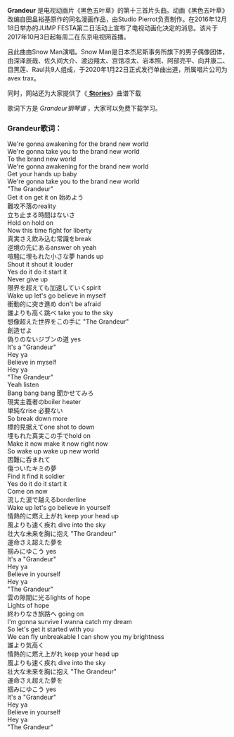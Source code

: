 

**Grandeur** 是电视动画片《黑色五叶草》的第十三首片头曲。动画《黑色五叶草》改编自田畠裕基原作的同名漫画作品，由Studio
Pierrot负责制作。在2016年12月18日举办的JUMP
FESTA第二日活动上宣布了电视动画化决定的消息。该片于2017年10月3日起每周二在东京电视网首播。

且此曲由Snow Man演唱。Snow
Man是日本杰尼斯事务所旗下的男子偶像团体，由深泽辰哉、佐久间大介、渡边翔太、宫馆凉太、岩本照、阿部亮平、向井康二、目黑莲、Raul共9人组成，于2020年1月22日正式发行单曲出道，所属唱片公司为avex
trax。

同时，网站还为大家提供了《[ **Stories**](Music-11488-Stories-黑色五叶草OP11.html "Stories")》曲谱下载

歌词下方是 _Grandeur钢琴谱_ ，大家可以免费下载学习。

### Grandeur歌词：

We're gonna awakening for the brand new world  
We're gonna take you to the brand new world  
To the brand new world  
We're gonna awakening for the brand new world  
Get your hands up baby  
We're gonna take you to the brand new world  
"The Grandeur"  
Get it on get it on 始めよう  
難攻不落のreality  
立ち止まる時間はないさ  
Hold on hold on  
Now this time fight for liberty  
真実さえ飲み込む常識をbreak  
逆境の先にあるanswer oh yeah  
喧騒に埋もれた小さな夢 hands up  
Shout it shout it louder  
Yes do it do it start it  
Never give up  
限界を超えても加速していくspirit  
Wake up let's go believe in myself  
衝動的に突き進め don't be afraid  
誰よりも高く跳べ take you to the sky  
想像超えた世界をこの手に "The Grandeur"  
創造せよ  
偽りのないジブンの道 yes  
It's a "Grandeur"  
Hey ya  
Believe in myself  
Hey ya  
"The Grandeur"  
Yeah listen  
Bang bang bang 聞かせてみろ  
現実主義者のboiler heater  
単純なrise 必要ない  
So break down more  
標的見据えてone shot to down  
埋もれた真実この手でhold on  
Make it now make it now right now  
So wake up wake up new world  
困難に呑まれて  
傷ついたキミの夢  
Find it find it soldier  
Yes do it do it start it  
Come on now  
流した涙で越えるborderline  
Wake up let's go believe in yourself  
情熱的に燃え上がれ keep your head up  
風よりも速く疾れ dive into the sky  
壮大な未来を胸に抱え "The Grandeur"  
運命さえ超えた夢を  
掴みにゆこう yes  
It's a "Grandeur"  
Hey ya  
Believe in yourself  
Hey ya  
"The Grandeur"  
雲の隙間に光るlights of hope  
Lights of hope  
終わりなき旅路へ going on  
I'm gonna survive I wanna catch my dream  
So let's get it started with you  
We can fly unbreakable I can show you my brightness  
誰より気高く  
情熱的に燃え上がれ keep your head up  
風よりも速く疾れ dive into the sky  
壮大な未来を胸に抱え "The Grandeur"  
運命さえ超えた夢を  
掴みにゆこう yes  
It's a "Grandeur"  
Hey ya  
Believe in yourself  
Hey ya  
"The Grandeur"

